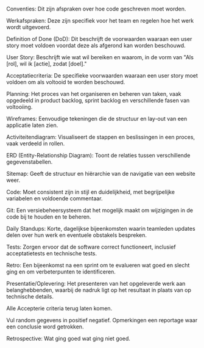 Conventies: Dit zijn afspraken over hoe code geschreven moet worden.

Werkafspraken: Deze zijn specifiek voor het team en regelen hoe het werk wordt uitgevoerd.

Definition of Done (DoD): Dit beschrijft de voorwaarden waaraan een user story moet voldoen voordat deze als afgerond kan worden beschouwd.

User Story: Beschrijft wie wat wil bereiken en waarom, in de vorm van "Als [rol], wil ik [actie], zodat [doel]."

Acceptatiecriteria: De specifieke voorwaarden waaraan een user story moet voldoen om als voltooid te worden beschouwd.

Planning: Het proces van het organiseren en beheren van taken, vaak opgedeeld in product backlog, sprint backlog en verschillende fasen van voltooiing.

Wireframes: Eenvoudige tekeningen die de structuur en lay-out van een applicatie laten zien.

Activiteitendiagram: Visualiseert de stappen en beslissingen in een proces, vaak verdeeld in rollen.

ERD (Entity-Relationship Diagram): Toont de relaties tussen verschillende gegevenstabellen.

Sitemap: Geeft de structuur en hiërarchie van de navigatie van een website weer.

Code: Moet consistent zijn in stijl en duidelijkheid, met begrijpelijke variabelen en voldoende commentaar.

Git: Een versiebeheersysteem dat het mogelijk maakt om wijzigingen in de code bij te houden en te beheren.

Daily Standups: Korte, dagelijkse bijeenkomsten waarin teamleden updates delen over hun werk en eventuele obstakels bespreken.

Tests: Zorgen ervoor dat de software correct functioneert, inclusief acceptatietests en technische tests.

Retro: Een bijeenkomst na een sprint om te evalueren wat goed en slecht ging en om verbeterpunten te identificeren.

Presentatie/Oplevering: Het presenteren van het opgeleverde werk aan belanghebbenden, waarbij de nadruk ligt op het resultaat in plaats van op technische details.

Alle Accepterie criteria terug laten komen.

Vul random gegevens in positief negatief. Opmerkingen een reportage waar een conclusie word getrokken. 

Retrospective: Wat ging goed wat ging niet goed.
